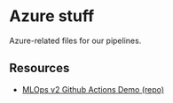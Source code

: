 # Azure stuff

Azure-related files for our pipelines.

## Resources

- [MLOps v2 Github Actions Demo (repo)](https://github.com/Azure/mlops-v2-gha-demo/tree/main)